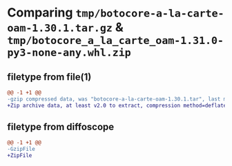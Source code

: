 # Comparing `tmp/botocore-a-la-carte-oam-1.30.1.tar.gz` & `tmp/botocore_a_la_carte_oam-1.31.0-py3-none-any.whl.zip`

## filetype from file(1)

```diff
@@ -1 +1 @@
-gzip compressed data, was "botocore-a-la-carte-oam-1.30.1.tar", last modified: Thu Jul  6 01:45:14 2023, max compression
+Zip archive data, at least v2.0 to extract, compression method=deflate
```

## filetype from diffoscope

```diff
@@ -1 +1 @@
-GzipFile
+ZipFile
```

